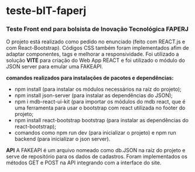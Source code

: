# teste-bIT-faperj

<h3>Teste Front end para bolsista de Inovação Tecnológica FAPERJ</h3>

O projeto está realizado como pedido no enunciado (feito com REACT.js e com React-Bootstrap). 
Códigos CSS também foram implementados afim de adaptar componentes, tags e melhorar a responsividade.
Foi utilizado a solução <b>VITE</b> para criação do Web App REACT e foi utilizado o módulo do JSON server para emular uma FAKEAPI.

<b>comandos realizados para instalações de pacotes e dependências:</b>
<ul>
  <li>npm install (para instalar os módulos necessários na raíz do projeto);</li>
  <li>npm install json-server (para instalar as dependências do JSON);</li>
  <li>npm i mdb-react-ui-kit (para importar os módulos do mdb react, que é uma ferramenta para usar o bootstrap com react utilizada no footer do projeto;</li>
  <li>npm install react-bootstrap bootstrap (para instalar as dependências do react-bootstrap);</li>
  <li>comandos como npm run dev (para inicializar o projeto) e npm run backend (para inicializar o json server).</li>
</ul>

<b>API</b>
A FAKEAPI é um arquivo nomeado como db.JSON na raíz do projeto e serve de repositório para os dados de cadastros. Foram implementados
os métodos GET e POST na API integrando com a interface do site.

